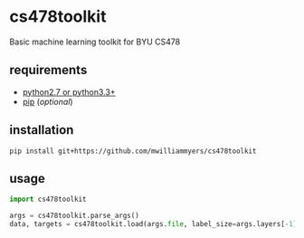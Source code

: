 # cs478toolkit

Basic machine learning toolkit for BYU CS478

## requirements

- [python2.7 or python3.3+](https://www.python.org/downloads/)
- [pip](https://pip.pypa.io/en/stable/installing/) (_optional_)

## installation 

```
pip install git+https://github.com/mwilliammyers/cs478toolkit
```

## usage

```python
import cs478toolkit

args = cs478toolkit.parse_args()
data, targets = cs478toolkit.load(args.file, label_size=args.layers[-1])
```
